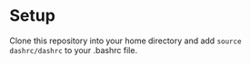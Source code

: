 # Setup

Clone this repository into your home directory and add `source dashrc/dashrc` to your .bashrc file.
